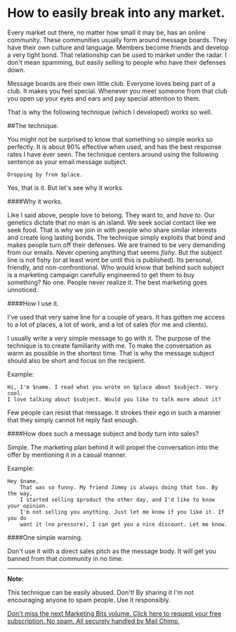 How to easily break into any market.
====================================

Every market out there, no matter how small it may be, has an online community.
These communities usually form around message boards. They have their own
culture and language. Members become friends and develop a very tight bond. That
relationship can be used to market under the radar. I don't mean spamming, but
easily selling to people who have their defenses down.

Message boards are their own little club. Everyone loves being part of a club.
It makes you feel special. Whenever you meet someone from that club you open
up your eyes and ears and pay special attention to them.

That is why the following technique (which I developed) works so well.

##The technique.

You might not be surprised to know that something so simple works so perfectly. 
It is about 90% effective when used, and has the best response rates I have ever seen. 
The technique centers around using the following sentence as your email message subject.

    Dropping by from $place.
    
Yes, that is it. But let's see why it works.

####Why it works.

Like I said above, people love to belong. They want to, and *have to*. Our genetics
dictate that no man is an island. We seek social contact like we seek food.
That is why we join in with people who share similar interests and create
long lasting bonds. The technique simply exploits that bond and makes
people turn off their defenses. We are trained to be very demanding from our emails. 
Never opening anything that seems *fishy*. 
But the subject line is not fishy (or at least wont be until this is published).
Its personal, friendly, and non-confrontional. Who would know that behind such
subject is a marketing campaign carefully engineered to get them to buy something?
No one. People never realize it. The best marketing goes unnoticed.

 
####How I use it.

I've used that very same line for a couple of years. It has gotten me access 
to a lot of places, a lot of work, and a lot of sales (for me and clients).

I usually write a very simple message to go with it. The purpose of the technique
is to create familiarity with me. To make the conversation as warm as possible
in the shortest time. That is why the message subject should also be short and focus on the recipient.

Example:

    Hi, I'm $name. I read what you wrote on $place about $subject. Very cool. 
    I love talking about $subject. Would you like to talk more about it?
    
Few people can resist that message. It strokes their ego in such a manner that
they simply cannot hit reply fast enough.

####How does such a message subject and body turn into sales?

Simple. The marketing plan behind it will propel the conversation into the offer
by mentioning it in a casual manner.

Example:

    Hey $name,
        That was so funny. My friend Jimmy is always doing that too. By the way,
        I started selling $product the other day, and I'd like to know your opinion.
        I'm not selling you anything. Just let me know if you like it. If you do
        want it (no pressure), I can get you a nice discount. Let me know.
        
####One simple warning.

Don't use it with a direct sales pitch as the message body. It will get you banned
from that community in no time.

******

**Note:**

This technique can be easily abused. Don't! 
By sharing it I'm not encouraging anyone to spam people. Use it responsibly.


<a href="http://orangethirty.github.com/marketing_bits">Don't miss the next Marketing Bits volume. Click here to request your free subscription. No spam. All securely handled by Mail Chimp.</a>
